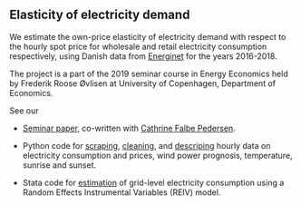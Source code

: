 ## Elasticity of electricity demand
We estimate the own-price elasticity of electricity demand with respect to the hourly spot price for wholesale and retail electricity consumption respectively, using Danish data from [Energinet](https://www.energidataservice.dk/en/dataset/consumptionpergridarea) for the years 2016-2018.

The project is a part of the 2019 seminar course in Energy Economics held by Frederik Roose Øvlisen at University of Copenhagen, Department of Economics.

See our

* [Seminar paper](https://github.com/thornoe/energy/blob/master/latex/main.pdf), co-written with [Cathrine Falbe Pedersen](https://github.com/CathrinePedersen).

* Python code for [scraping](https://github.com/thornoe/energy/blob/master/python/_scraping.py), [cleaning](https://github.com/thornoe/energy/blob/master/python/_cleaning.py), and [descriping](https://github.com/thornoe/energy/blob/master/python/_descriptive.py) hourly data on electricity consumption and prices, wind power prognosis, temperature, sunrise and sunset.

* Stata code for [estimation](https://github.com/thornoe/energy/blob/master/stata/_main.do) of grid-level electricity consumption using a Random Effects Instrumental Variables (REIV) model.
